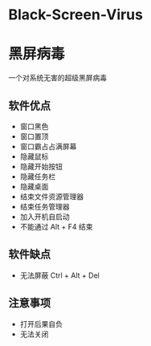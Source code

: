 # Black-Screen-Virus
# 黑屏病毒
一个对系统无害的超级黑屏病毒

## 软件优点
+ 窗口黑色
+ 窗口置顶
+ 窗口霸占占满屏幕
+ 隐藏鼠标
+ 隐藏开始按钮
+ 隐藏任务栏
+ 隐藏桌面
+ 结束文件资源管理器
+ 结束任务管理器
+ 加入开机自启动
+ 不能通过 Alt + F4 结束

## 软件缺点
+ 无法屏蔽 Ctrl + Alt + Del

## 注意事项
+ 打开后果自负
+ 无法关闭
